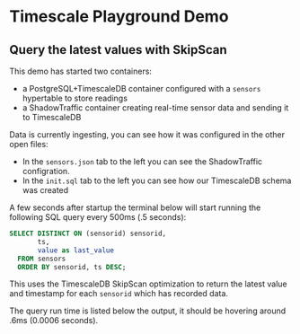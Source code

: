 # Timescale Playground Demo

## Query the latest values with SkipScan

This demo has started two containers:

- a PostgreSQL+TimescaleDB container configured with a `sensors` hypertable to store readings
- a ShadowTraffic container creating real-time sensor data and sending it to TimescaleDB

Data is currently ingesting, you can see how it was configured in the other open files:
- In the `sensors.json` tab to the left you can see the ShadowTraffic configration.
- In the `init.sql` tab to the left you can see how our TimescaleDB schema was created

A few seconds after startup the terminal below will start running the following SQL query 
every 500ms (.5 seconds):


```sql
SELECT DISTINCT ON (sensorid) sensorid, 
       ts, 
       value as last_value
  FROM sensors 
  ORDER BY sensorid, ts DESC;
```

This uses the TimescaleDB SkipScan optimization to return the latest value and timestamp for each `sensorid` which
has recorded data.

The query run time is listed below the output, it should be hovering around .6ms (0.0006 seconds).
